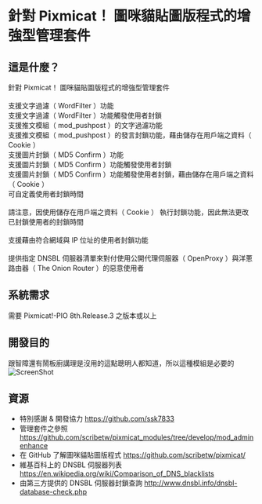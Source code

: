 針對 Pixmicat！ 圖咪貓貼圖版程式的增強型管理套件 
========

這是什麼？
-------------
針對 Pixmicat！ 圖咪貓貼圖版程式的增強型管理套件 <br>
<br>
支援文字過濾（ WordFilter ）功能<br>
支援文字過濾（ WordFilter ）功能觸發使用者封鎖<br>
支援推文模組（ mod_pushpost ）的文字過濾功能<br>
支援推文模組（ mod_pushpost ）的發言封鎖功能，藉由儲存在用戶端之資料（ Cookie ）<br>
支援圖片封鎖（ MD5 Confirm ）功能<br>
支援圖片封鎖（ MD5 Confirm ）功能觸發使用者封鎖<br>
支援圖片封鎖（ MD5 Confirm ）功能觸發使用者封鎖，藉由儲存在用戶端之資料（ Cookie ）<br>
可自定義使用者封鎖時間<br>
<br>
請注意，因使用儲存在用戶端之資料（ Cookie ） 執行封鎖功能，因此無法更改已封鎖使用者的封鎖時間<br>
<br>
支援藉由符合網域與 IP 位址的使用者封鎖功能<br>
<br>
提供指定 DNSBL 伺服器清單來對付使用公開代理伺服器（ OpenProxy ）與洋蔥路由器（ The Onion Router ）的惡意使用者

系統需求
------------
需要 Pixmicat!-PIO 8th.Release.3 之版本或以上

開發目的
---------
跟智障還有鬧板廚講理是沒用的這點聰明人都知道，所以這種模組是必要的<br>
![ScreenShot](http://i.imgur.com/uVkyMfN.gif)

資源
---------
- 特別感謝 & 開發協力 https://github.com/ssk7833
- 管理套件之參照 https://github.com/scribetw/pixmicat_modules/tree/develop/mod_adminenhance
- 在 GitHub 了解圖咪貓貼圖版程式 https://github.com/scribetw/pixmicat/
- 維基百科上的 DNSBL 伺服器列表 https://en.wikipedia.org/wiki/Comparison_of_DNS_blacklists
- 由第三方提供的 DNSBL 伺服器封鎖查詢 http://www.dnsbl.info/dnsbl-database-check.php 